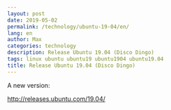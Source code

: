 ```yaml
---
layout: post
date: 2019-05-02
permalink: /technology/ubuntu-19-04/en/
lang: en
author: Max
categories: technology
description: Release Ubuntu 19.04 (Disco Dingo)
tags: linux ubuntu ubuntu19 ubuntu1904 ubuntu19.04
title: Release Ubuntu 19.04 (Disco Dingo)
---
```


A new version:

http://releases.ubuntu.com/19.04/
